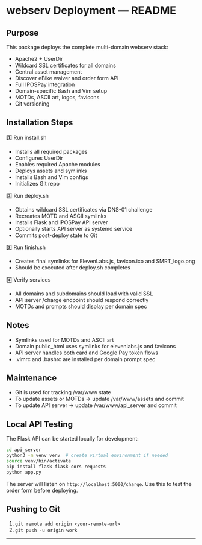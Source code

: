 # webserv Deployment — README

## Purpose

This package deploys the complete multi-domain webserv stack:

- Apache2 + UserDir
- Wildcard SSL certificates for all domains
- Central asset management
- Discover eBike waiver and order form API
- Full IPOSPay integration
- Domain-specific Bash and Vim setup
- MOTDs, ASCII art, logos, favicons
- Git versioning

## Installation Steps

1️⃣ Run install.sh

- Installs all required packages
- Configures UserDir
- Enables required Apache modules
- Deploys assets and symlinks
- Installs Bash and Vim configs
- Initializes Git repo

2️⃣ Run deploy.sh

- Obtains wildcard SSL certificates via DNS-01 challenge
- Recreates MOTD and ASCII symlinks
- Installs Flask and IPOSPay API server
- Optionally starts API server as systemd service
- Commits post-deploy state to Git

3️⃣ Run finish.sh

- Creates final symlinks for ElevenLabs.js, favicon.ico and SMRT_logo.png
- Should be executed after deploy.sh completes

4️⃣ Verify services

- All domains and subdomains should load with valid SSL
- API server /charge endpoint should respond correctly
- MOTDs and prompts should display per domain spec

## Notes

- Symlinks used for MOTDs and ASCII art
- Domain public_html uses symlinks for elevenlabs.js and favicons
- API server handles both card and Google Pay token flows
- .vimrc and .bashrc are installed per domain prompt spec

## Maintenance

- Git is used for tracking /var/www state
- To update assets or MOTDs → update /var/www/assets and commit
- To update API server → update /var/www/api_server and commit

## Local API Testing

The Flask API can be started locally for development:

```bash
cd api_server
python3 -m venv venv  # create virtual environment if needed
source venv/bin/activate
pip install flask flask-cors requests
python app.py
```

The server will listen on `http://localhost:5000/charge`. Use this to test the
order form before deploying.

## Pushing to Git
1. `git remote add origin <your-remote-url>`
2. `git push -u origin work`

---

